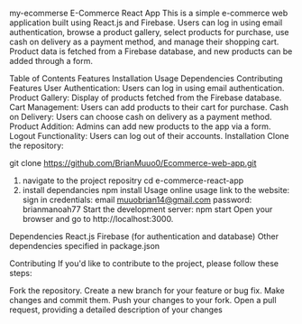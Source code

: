 my-ecommerse
E-Commerce React App
This is a simple e-commerce web application built using React.js and Firebase. Users can log in using email authentication, browse a product gallery, select products for purchase, use cash on delivery as a payment method, and manage their shopping cart. Product data is fetched from a Firebase database, and new products can be added through a form.

Table of Contents
Features
Installation
Usage
Dependencies
Contributing
Features
User Authentication: Users can log in using email authentication.
Product Gallery: Display of products fetched from the Firebase database.
Cart Management: Users can add products to their cart for purchase.
Cash on Delivery: Users can choose cash on delivery as a payment method.
Product Addition: Admins can add new products to the app via a form.
Logout Functionality: Users can log out of their accounts.
Installation
Clone the repository:

git clone https://github.com/BrianMuuo0/Ecommerce-web-app.git

1. navigate to the project repositry
cd e-commerce-react-app  
2. install dependancies
npm install
Usage
online usage link to the website: sign in credentials: email muuobrian14@gmail.com password: brianmanoah77 Start the development server: npm start Open your browser and go to http://localhost:3000.

Dependencies
React.js Firebase (for authentication and database) Other dependencies specified in package.json

Contributing
If you'd like to contribute to the project, please follow these steps:

Fork the repository. Create a new branch for your feature or bug fix. Make changes and commit them. Push your changes to your fork. Open a pull request, providing a detailed description of your changes
